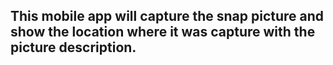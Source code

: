 ## This mobile app will capture the snap picture and show the location where it was capture with the picture description.